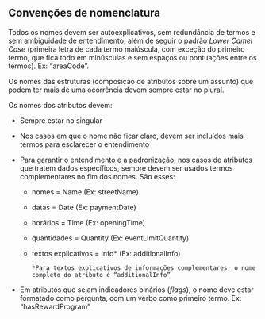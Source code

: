 ## Convenções de nomenclatura 

Todos os nomes devem ser autoexplicativos, sem redundância de termos e sem ambiguidade de entendimento, além de seguir o padrão *Lower Camel Case* (primeira letra de cada termo maiúscula, com exceção do primeiro termo, que fica todo em minúsculas e sem espaços ou pontuações entre os termos). Ex: “areaCode”.

Os nomes das estruturas (composição de atributos sobre um assunto) que podem ter mais de uma ocorrência devem sempre estar no plural.

Os nomes dos atributos devem:

* Sempre estar no singular

* Nos casos em que o nome não ficar claro, devem ser incluídos mais termos para esclarecer o entendimento

* Para garantir o entendimento e a padronização, nos casos de atributos que tratem dados específicos, sempre devem ser usados termos complementares no fim dos nomes. São esses:

	- nomes = Name (Ex: streetName)

	- datas = Date (Ex: paymentDate)

	- horários = Time (Ex: openingTime)

	- quantidades = Quantity (Ex: eventLimitQuantity)

	- textos explicativos = Info* (Ex: additionalInfo)

	  `*Para textos explicativos de informações complementares, o nome completo do atributo é “additionalInfo”`

* Em atributos que sejam indicadores binários (*flags*), o nome deve estar formatado como pergunta, com um verbo como primeiro termo. Ex: “hasRewardProgram”